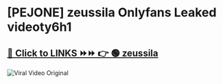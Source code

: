 
 # [PEJONE] zeussila Onlyfans Leaked videoty6h1

## <h2><a href="https://clipsfans.com/zeussila&ref=git">🔗 Click to LINKS ⏩⏩ 👉 🟢 zeussila </a></h2>

<a href="https://clipsfans.com/zeussila&ref=git" rel="nofollow" data-target="animated-image.originalLink"><img src="https://i.ibb.co.com/xMMVF88/686577567.gif" alt="Viral Video Original" style="max-width: 100%; display: inline-block;" data-target="animated-image.originalImage"></a>

